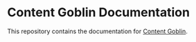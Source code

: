 # Content Goblin Documentation

This repository contains the documentation for [Content Goblin](https://contentgoblin.ai).
